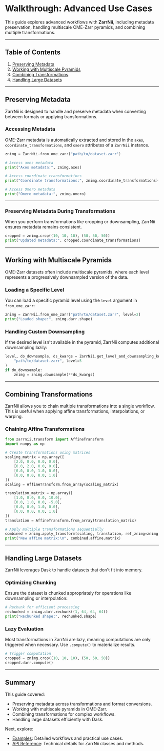 # Walkthrough: Advanced Use Cases

This guide explores advanced workflows with **ZarrNii**, including metadata preservation, handling multiscale OME-Zarr pyramids, and combining multiple transformations.

---

## Table of Contents
1. [Preserving Metadata](#preserving-metadata)
2. [Working with Multiscale Pyramids](#working-with-multiscale-pyramids)
3. [Combining Transformations](#combining-transformations)
4. [Handling Large Datasets](#handling-large-datasets)

---

## Preserving Metadata

ZarrNii is designed to handle and preserve metadata when converting between formats or applying transformations.

### **Accessing Metadata**
OME-Zarr metadata is automatically extracted and stored in the `axes`, `coordinate_transformations`, and `omero` attributes of a `ZarrNii` instance.

```python
znimg = ZarrNii.from_ome_zarr("path/to/dataset.zarr")

# Access axes metadata
print("Axes metadata:", znimg.axes)

# Access coordinate transformations
print("Coordinate transformations:", znimg.coordinate_transformations)

# Access Omero metadata
print("Omero metadata:", znimg.omero)
```

---

### **Preserving Metadata During Transformations**
When you perform transformations like cropping or downsampling, ZarrNii ensures metadata remains consistent.

```python
cropped = znimg.crop((10, 10, 10), (50, 50, 50))
print("Updated metadata:", cropped.coordinate_transformations)
```

---

## Working with Multiscale Pyramids

OME-Zarr datasets often include multiscale pyramids, where each level represents a progressively downsampled version of the data.

### **Loading a Specific Level**
You can load a specific pyramid level using the `level` argument in `from_ome_zarr`:

```python
znimg = ZarrNii.from_ome_zarr("path/to/dataset.zarr", level=2)
print("Loaded shape:", znimg.darr.shape)
```

### **Handling Custom Downsampling**
If the desired level isn't available in the pyramid, ZarrNii computes additional downsampling lazily:

```python
level, do_downsample, ds_kwargs = ZarrNii.get_level_and_downsampling_kwargs(
    "path/to/dataset.zarr", level=5
)
if do_downsample:
    znimg = znimg.downsample(**ds_kwargs)
```

---

## Combining Transformations

ZarrNii allows you to chain multiple transformations into a single workflow. This is useful when applying affine transformations, interpolations, or warping.

### **Chaining Affine Transformations**
```python
from zarrnii.transform import AffineTransform
import numpy as np

# Create transformations using matrices
scaling_matrix = np.array([
    [2.0, 0.0, 0.0, 0.0],
    [0.0, 2.0, 0.0, 0.0], 
    [0.0, 0.0, 1.0, 0.0],
    [0.0, 0.0, 0.0, 1.0]
])
scaling = AffineTransform.from_array(scaling_matrix)

translation_matrix = np.array([
    [1.0, 0.0, 0.0, 10.0],
    [0.0, 1.0, 0.0, -5.0],
    [0.0, 0.0, 1.0, 0.0],
    [0.0, 0.0, 0.0, 1.0]
])
translation = AffineTransform.from_array(translation_matrix)

# Apply multiple transformations sequentially
combined = znimg.apply_transform(scaling, translation, ref_znimg=znimg)
print("New affine matrix:\n", combined.affine.matrix)
```

---

## Handling Large Datasets

ZarrNii leverages Dask to handle datasets that don't fit into memory.

### **Optimizing Chunking**
Ensure the dataset is chunked appropriately for operations like downsampling or interpolation:

```python
# Rechunk for efficient processing
rechunked = znimg.darr.rechunk((1, 64, 64, 64))
print("Rechunked shape:", rechunked.shape)
```

### **Lazy Evaluation**
Most transformations in ZarrNii are lazy, meaning computations are only triggered when necessary. Use `.compute()` to materialize results.

```python
# Trigger computation
cropped = znimg.crop((10, 10, 10), (50, 50, 50))
cropped.darr.compute()
```

---

## Summary

This guide covered:
- Preserving metadata across transformations and format conversions.
- Working with multiscale pyramids in OME-Zarr.
- Combining transformations for complex workflows.
- Handling large datasets efficiently with Dask.

Next, explore:
- [Examples](../examples/zarr_nifti.md): Detailed workflows and practical use cases.
- [API Reference](../reference.md): Technical details for ZarrNii classes and methods.

